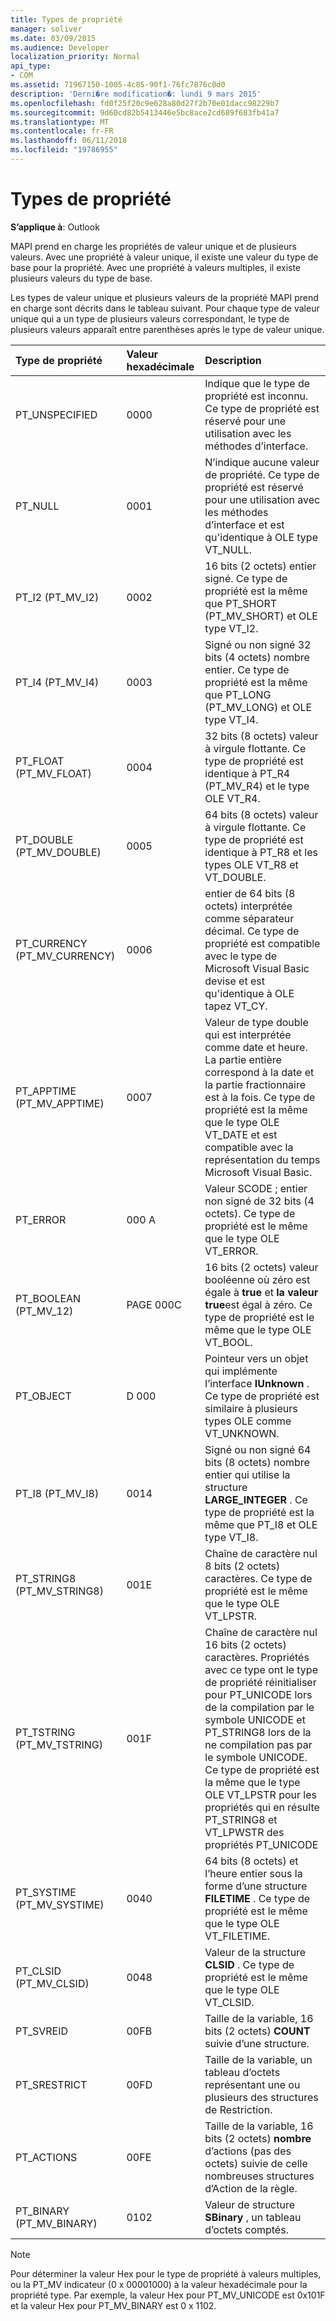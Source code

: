 ```yaml
---
title: Types de propriété
manager: soliver
ms.date: 03/09/2015
ms.audience: Developer
localization_priority: Normal
api_type:
- COM
ms.assetid: 71967150-1005-4c85-90f1-76fc7876c0d0
description: 'Derni�re modification�: lundi 9 mars 2015'
ms.openlocfilehash: fd0f25f20c9e628a80d27f2b70e01dacc98229b7
ms.sourcegitcommit: 9d60cd82b5413446e5bc8ace2cd689f683fb41a7
ms.translationtype: MT
ms.contentlocale: fr-FR
ms.lasthandoff: 06/11/2018
ms.locfileid: "19786955"
---
```

# <a name="property-types"></a>Types de propriété

  
  
**S’applique à**: Outlook 
  
MAPI prend en charge les propriétés de valeur unique et de plusieurs valeurs. Avec une propriété à valeur unique, il existe une valeur du type de base pour la propriété. Avec une propriété à valeurs multiples, il existe plusieurs valeurs du type de base. 
  
Les types de valeur unique et plusieurs valeurs de la propriété MAPI prend en charge sont décrits dans le tableau suivant. Pour chaque type de valeur unique qui a un type de plusieurs valeurs correspondant, le type de plusieurs valeurs apparaît entre parenthèses après le type de valeur unique.
  
|**Type de propriété**|**Valeur hexadécimale**|**Description**|
|:-----|:-----|:-----|
|PT_UNSPECIFIED  <br/> |0000  <br/> |Indique que le type de propriété est inconnu. Ce type de propriété est réservé pour une utilisation avec les méthodes d’interface.  <br/> |
|PT_NULL  <br/> |0001  <br/> |N’indique aucune valeur de propriété. Ce type de propriété est réservé pour une utilisation avec les méthodes d’interface et est qu'identique à OLE type VT_NULL.  <br/> |
|PT_I2 (PT_MV_I2)  <br/> |0002  <br/> |16 bits (2 octets) entier signé. Ce type de propriété est la même que PT_SHORT (PT_MV_SHORT) et OLE type VT_I2.  <br/> |
|PT_I4 (PT_MV_I4)  <br/> |0003  <br/> |Signé ou non signé 32 bits (4 octets) nombre entier. Ce type de propriété est la même que PT_LONG (PT_MV_LONG) et OLE type VT_I4.  <br/> |
|PT_FLOAT (PT_MV_FLOAT)  <br/> |0004  <br/> |32 bits (8 octets) valeur à virgule flottante. Ce type de propriété est identique à PT_R4 (PT_MV_R4) et le type OLE VT_R4.  <br/> |
|PT_DOUBLE (PT_MV_DOUBLE)  <br/> |0005  <br/> |64 bits (8 octets) valeur à virgule flottante. Ce type de propriété est identique à PT_R8 et les types OLE VT_R8 et VT_DOUBLE.  <br/> |
|PT_CURRENCY (PT_MV_CURRENCY)  <br/> |0006  <br/> |entier de 64 bits (8 octets) interprétée comme séparateur décimal. Ce type de propriété est compatible avec le type de Microsoft Visual Basic devise et est qu'identique à OLE tapez VT_CY.  <br/> |
|PT_APPTIME (PT_MV_APPTIME)  <br/> |0007  <br/> |Valeur de type double qui est interprétée comme date et heure. La partie entière correspond à la date et la partie fractionnaire est à la fois. Ce type de propriété est la même que le type OLE VT_DATE et est compatible avec la représentation du temps Microsoft Visual Basic.  <br/> |
|PT_ERROR  <br/> |000 A  <br/> |Valeur SCODE ; entier non signé de 32 bits (4 octets). Ce type de propriété est le même que le type OLE VT_ERROR.  <br/> |
|PT_BOOLEAN (PT_MV_12)  <br/> |PAGE 000C  <br/> |16 bits (2 octets) valeur booléenne où zéro est égale à **true** et **la valeur true**est égal à zéro. Ce type de propriété est le même que le type OLE VT_BOOL.  <br/> |
|PT_OBJECT  <br/> |D 000  <br/> |Pointeur vers un objet qui implémente l’interface **IUnknown** . Ce type de propriété est similaire à plusieurs types OLE comme VT_UNKNOWN.  <br/> |
|PT_I8 (PT_MV_I8)  <br/> |0014  <br/> |Signé ou non signé 64 bits (8 octets) nombre entier qui utilise la structure **LARGE_INTEGER** . Ce type de propriété est la même que PT_I8 et OLE type VT_I8.  <br/> |
|PT_STRING8 (PT_MV_STRING8)  <br/> |001E  <br/> |Chaîne de caractère nul 8 bits (2 octets) caractères. Ce type de propriété est le même que le type OLE VT_LPSTR.  <br/> |
|PT_TSTRING (PT_MV_TSTRING)  <br/> |001F  <br/> |Chaîne de caractère nul 16 bits (2 octets) caractères. Propriétés avec ce type ont le type de propriété réinitialiser pour PT_UNICODE lors de la compilation par le symbole UNICODE et PT_STRING8 lors de la ne compilation pas par le symbole UNICODE. Ce type de propriété est la même que le type OLE VT_LPSTR pour les propriétés qui en résulte PT_STRING8 et VT_LPWSTR des propriétés PT_UNICODE  <br/> |
|PT_SYSTIME (PT_MV_SYSTIME)  <br/> |0040  <br/> |64 bits (8 octets) et l’heure entier sous la forme d’une structure **FILETIME** . Ce type de propriété est le même que le type OLE VT_FILETIME.  <br/> |
|PT_CLSID (PT_MV_CLSID)  <br/> |0048  <br/> |Valeur de la structure **CLSID** . Ce type de propriété est le même que le type OLE VT_CLSID.  <br/> |
|PT_SVREID  <br/> |00FB  <br/> |Taille de la variable, 16 bits (2 octets) **COUNT** suivie d’une structure.  <br/> |
|PT_SRESTRICT  <br/> |00FD  <br/> |Taille de la variable, un tableau d’octets représentant une ou plusieurs des structures de Restriction.  <br/> |
|PT_ACTIONS  <br/> |00FE  <br/> |Taille de la variable, 16 bits (2 octets) **nombre** d’actions (pas des octets) suivie de celle nombreuses structures d’Action de la règle.  <br/> |
|PT_BINARY (PT_MV_BINARY)  <br/> |0102  <br/> |Valeur de structure **SBinary** , un tableau d’octets comptés.  <br/> |
   
> [!NOTE]
> Pour déterminer la valeur Hex pour le type de propriété à valeurs multiples, ou la PT_MV indicateur (0 x 00001000) à la valeur hexadécimale pour la propriété type. Par exemple, la valeur Hex pour PT_MV_UNICODE est 0x101F et la valeur Hex pour PT_MV_BINARY est 0 x 1102. 
  

